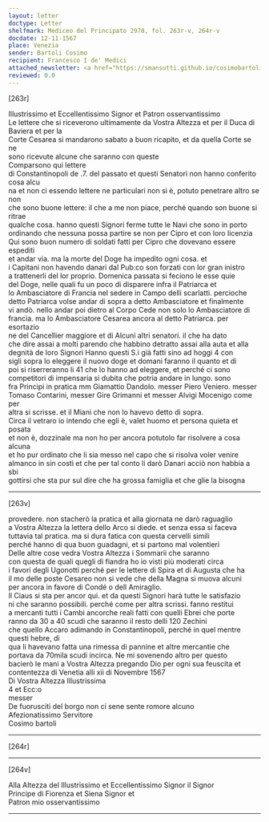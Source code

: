 ```yaml
---
layout: letter
doctype: Letter
shelfmark: Mediceo del Principato 2978, fol. 263r-v, 264r-v
docdate: 12-11-1567
place: Venezia
sender: Bartoli Cosimo
recipient: Francesco I de' Medici
attached_newsletter: <a href="https://smansutti.github.io/cosimobartoli/texts/3080_047/">3080_047</a>
reviewed: 0.0
---
```


[263r]  
  
  
Illustrissimo et Eccellentissimo Signor et Patron osservantissimo  
Le lettere che si riceverono ultimamente da Vostra Altezza et per il Duca di Baviera et per la  
Corte Cesarea si mandarono sabato a buon ricapito, et da quella Corte se ne  
sono ricevute alcune che saranno con queste  
Comparsono qui lettere  
di Constantinopoli de .7. del passato et questi Senatori non hanno conferito cosa alcu  
na et non ci essendo lettere ne particulari non si è, potuto penetrare altro se non  
che sono buone lettere: il che a me non piace, perché quando son buone si ritrae  
qualche cosa. hanno questi Signori ferme tutte le Navi che sono in porto  
ordinando che nessuna possa partire se non per Cipro et con loro licenzia  
Qui sono buon numero di soldati fatti per Cipro che dovevano essere espediti  
et andar via. ma la morte del Doge ha impedito ogni cosa. et  
i Capitani non havendo danari dal Pub:co son forzati con lor gran inistro  
a trattenerli del lor proprio. Domenica passata si feciono le esse quie  
del Doge, nelle quali fu un poco di disparere infra il Patriarca et  
lo Ambasciatore di Francia nel sedere in Campo delli scarlatti. percioche  
detto Patriarca volse andar di sopra a detto Ambasciatore et finalmente  
vi andò. nello andar poi dietro al Corpo Cede non solo lo Ambasciatore di  
francia. ma lo Ambasciatore Cesarea ancora al detto Patriarca. per esortazio  
ne del Cancellier maggiore et di Alcuni altri senatori. il che ha dato  
che dire assai a molti parendo che habbino detratto assai alla auta et alla  
degnità de loro Signori Hanno questi S.i già fatti sino ad hoggi 4 con  
sigli sopra lo eleggere il nuovo doge et domani faranno il quanto et di  
poi si riserreranno li 41 che lo hanno ad eleggere, et perché ci sono  
competitori di impensaria si dubita che potria andare in lungo. sono  
fra Principi in pratica mm Giamattio Dandolo. messer Piero Veniero. messer  
Tomaso Contarini, messer Gire Grimanni et messer Alvigi Mocenigo come per  
altra si scrisse. et il Miani che non lo havevo detto di sopra.  
Circa il vetraro io intendo che egli è, valet huomo et persona quieta et posata  
et non è, dozzinale ma non ho per ancora potutolo far risolvere a cosa alcuna  
et ho pur ordinato che li sia messo nel capo che si risolva voler venire  
almanco in sin costì et che per tal conto li darò Danari acciò non habbia a sbi  
gottirsi che sta pur sul dire che ha grossa famiglia et che glie la bisogna  
  
---  

[263v]  
  
  
provedere. non stacherò la pratica et alla giornata ne darò raguaglio  
a Vostra Altezza la lettera dello Arco si diede. et senza essa si faceva  
tuttavia tal pratica. ma si dura fatica con questa cervelli simili  
perché hanno di qua buon guadagni, et si partono mal volentieri  
Delle altre cose vedra Vostra Altezza i Sommarii che saranno  
con questa de quali quegli di fiandra ho io visti più moderati circa  
i favori degli Ugonotti perché per le lettere di Spira et di Augusta che ha  
il mo delle poste Cesareo non si vede che della Magna si muova alcuni  
per ancora in favore di Condé o dell Amiraglio.  
Il Ciaus si sta per ancor qui. et da questi Signori harà tutte le satisfazio  
ni che saranno possibili. perché come per altra scrissi. fanno restitui  
a mercanti tutti i Cambi ancorche reali fatti con quelli Ebrei che porte  
ranno da 30 a 40 scudi che saranno il resto delli 120 Zechini  
che quello Accaro adimando in Constantinopoli, perché in quel mentre questi hebre, di  
qua li havevano fatta una rimessa di pannine et altre mercantie che  
portava da 70mila scudi incirca. Ne mi sovenendo altro per questo  
bacierò le mani a Vostra Altezza pregando Dio per ogni sua feuscita et  
contentezza di Venetia alli xii di Novembre 1567  
Di Vostra Altezza Illustrissima  
4 et Ecc:o  
messer  
De fuorusciti del borgo non ci sene sente romore alcuno  
Afezionatissimo Servitore  
Cosimo bartoli  
  
---  

[264r]  
  
  
  
---  

[264v]  
  
  
Alla Altezza del Illustrissimo et Eccellentissimo Signor il Signor  
Principe di Fiorenza et Siena Signor et  
Patron mio osservantissimo  
  
---  

